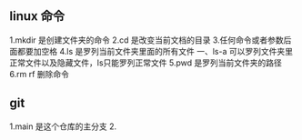 ## linux 命令
1.mkdir 是创建文件夹的命令
2.cd 是改变当前文档的目录
3.任何命令或者参数后面都要加空格
4.ls 是罗列当前文件夹里面的所有文件
一、ls-a 可以罗列文件夹里正常文件以及隐藏文件，ls只能罗列正常文件
5.pwd 是罗列当前文件夹的路径
6.rm rf 删除命令

## git
1.main 是这个仓库的主分支
2.
